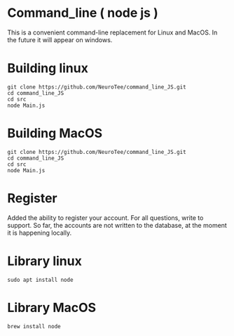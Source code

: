 # Command_line ( node js )
This is a convenient command-line replacement for Linux and MacOS. In the future it will appear on windows.

# Building linux

```
git clone https://github.com/NeuroTee/command_line_JS.git
cd command_line_JS
cd src
node Main.js
```

# Building MacOS

```
git clone https://github.com/NeuroTee/command_line_JS.git
cd command_line_JS
cd src
node Main.js
```

# Register
Added the ability to register your account. For all questions, write to support. So far, the accounts are not written to the database, at the moment it is happening locally.


# Library linux

```
sudo apt install node
```

# Library MacOS

```
brew install node
```
